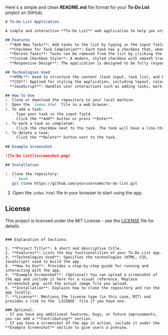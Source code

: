 Here's a simple and clean **README.md** file format for your **To-Do List** project on GitHub:

```markdown
# To-Do List Application

A simple and interactive **To-Do List** web application to help you organize your tasks. This application allows users to add tasks, mark them as complete, and delete them as needed.

## Features
- **Add New Tasks**: Add tasks to the list by typing in the input field and clicking the "Add" button (or press Enter).
- **Checkbox for Task Completion**: Each task has a checkbox that, when clicked, marks the task as completed. Completed tasks are visually differentiated with a line-through and changed text color.
- **Delete Tasks**: Tasks can be removed from the list by clicking the "Delete" button.
- **Custom Checkbox Style**: A modern, styled checkbox with smooth transitions and checkmarks for completed tasks.
- **Responsive Design**: The application is designed to be fully responsive and looks good on different screen sizes.

## Technologies Used
- **HTML**: Used to structure the content (task input, task list, and buttons).
- **CSS**: Applied for styling the application, including layout, colors, and custom checkbox designs.
- **JavaScript**: Handles user interactions such as adding tasks, marking tasks as complete, and removing tasks.

## How to Use
1. Clone or download the repository to your local machine.
2. Open the `index.html` file in a web browser.
3. To add a task:
   - Type your task in the input field.
   - Click the **Add** button or press **Enter**.
4. To mark a task as completed:
   - Click the checkbox next to the task. The task will have a line-through and gray color.
5. To delete a task:
   - Click the **Delete** button next to the task.
   
## Example Screenshot

![To-Do List](screenshot.png)

## Installation

1. Clone the repository:
   ```bash
   git clone https://github.com/yourusername/to-do-list.git
   ```
2. Open the `index.html` file in your browser to start using the app.

## License
This project is licensed under the MIT License - see the [LICENSE](LICENSE) file for details.

```

### Explanation of Sections:

1. **Project Title**: A short and descriptive title.
2. **Features**: Lists the key functionalities of your To-Do List app.
3. **Technologies Used**: Specifies the technologies (HTML, CSS, JavaScript) used to build the app.
4. **How to Use**: Provides a step-by-step guide for running and interacting with the app.
5. **Example Screenshot**: (Optional) You can upload a screenshot of the app and include it here for a visual reference. Replace `screenshot.png` with the actual image file you upload.
6. **Installation**: Explains how to clone the repository and run the app locally.
7. **License**: Mentions the license type (in this case, MIT) and provides a link to the `LICENSE` file if you have one.

### Optional:
- If you have any additional features, bugs, or future improvements, you can add a **Contributing** section.
- If you have a screenshot of the app in action, include it under the **Example Screenshot** section to give users a preview.

